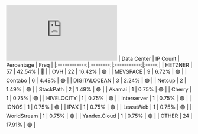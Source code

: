 ![Diagramm](https://github.com/obajay/StateSync-snapshots/blob/main/Projects/Quicksilver/1/README.md)
| Data Center | IP Count | Percentage | Freq |
|:------------:|:--------:|:-----------:|:-----:|
| HETZNER | 57 | 42.54% | 🔴 |
| OVH | 22 | 16.42% | 🟢 |
| MEVSPACE | 9 | 6.72% | 🟢 |
| Contabo | 6 | 4.48% | 🟢 |
| DIGITALOCEAN | 3 | 2.24% | 🟢 |
| Netcup | 2 | 1.49% | 🟢 |
| StackPath | 2 | 1.49% | 🟢 |
| Akamai | 1 | 0.75% | 🟢 |
| Cherry | 1 | 0.75% | 🟢 |
| HIVELOCITY | 1 | 0.75% | 🟢 |
| Interserver | 1 | 0.75% | 🟢 |
| IONOS | 1 | 0.75% | 🟢 |
| IPAX | 1 | 0.75% | 🟢 |
| LeaseWeb | 1 | 0.75% | 🟢 |
| WorldStream | 1 | 0.75% | 🟢 |
| Yandex.Cloud | 1 | 0.75% | 🟢 |
| OTHER | 24 | 17.91% | 🟢 |